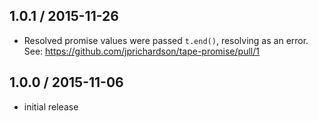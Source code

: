1.0.1 / 2015-11-26
------------------
- Resolved promise values were passed `t.end()`, resolving as an error. See: https://github.com/jprichardson/tape-promise/pull/1

1.0.0 / 2015-11-06
------------------
- initial release
